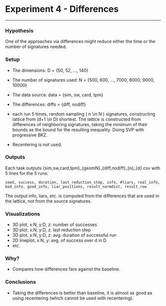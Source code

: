 # Experiment 4 - Differences

---

### Hypothesis
One of the approaches via differences might reduce either the time or the number of signatures needed.

### Setup

 - The dimensions:
   D = {50, 52, ..., 140}

 - The number of signatures used:
   N = {500, 600, ..., 7000, 8000, 9000, 10000}

 - The data source:
   data = {sim, sw, card, tpm}

 - The differences:
  diffs = {diff, nodiff}
  
 - each run 5 times, random sampling \( n \in N \) signatures, constructing lattice from \(d+1 \in D\) shortest. The lattice is constructed from differences of neighboring signatures, taking the minimum of their bounds as the bound for the resulting inequality. Doing SVP with progressive BKZ.

 - Recentering is not used.

### Outputs
Each task outputs {sim,sw,card,tpm}\_{geomN}\_{diff,nodiff}\_{n}\_{d}.csv with 5 lines for the 5 runs:

`seed, success, duration, last_reduction_step, info, #liars, real_info, bad_info, good_info, liar_positions, result_normdist, result_row`

The output info, liars, etc. is computed from the differences that are used in
the lattice, not from the source signatures.

### Visualizations

 - 3D plot, x:N, y:D, z: number of successes
 - 3D plot, x:N, y:D, z: last reduction step
 - 3D plot, x:N, y:D, z: avg. duration of successful run
 - 2D lineplot, x:N, y: avg. of success over d in D
 - etc.

### Why?
 - Compares how differences fare against the baseline.

### Conclusions
 - Taking the differences is better than baseline, it is almost
 as good as using recentering (which cannot be used with recentering).
